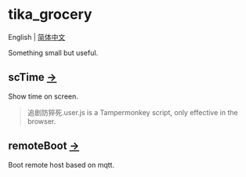 # tika_grocery

English | [简体中文](README_CN.md)

Something small but useful.

## scTime [→](scTime)

Show time on screen.

> 追剧防猝死.user.js is a Tampermonkey script, only effective in the browser.

## remoteBoot [→](remoteBoot/README.md)

Boot remote host based on mqtt.
